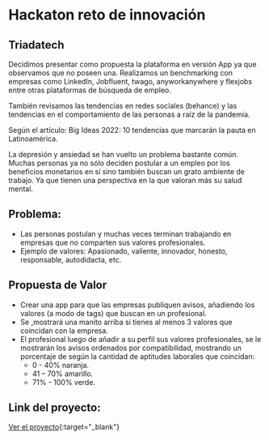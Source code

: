 # Hackaton reto de innovación
## Triadatech

Decidimos presentar como propuesta la plataforma en versión App ya que observamos que no poseen una.
Realizamos un benchmarking con empresas como LinkedIn, Jobfluent, twago, anyworkanywhere y flexjobs entre otras plataformas de búsqueda de empleo.

También revisamos las tendencias en redes sociales (behance)  y las tendencias en el comportamiento de las personas a raíz de la pandemia.

Según el artículo: Big Ideas 2022: 10 tendencias que marcarán la pauta en Latinoamérica.

La depresión y ansiedad se han vuelto un problema bastante común.
Muchas personas ya no sólo deciden postular a un empleo por los beneficios monetarios en sí sino también buscan un grato ambiente de trabajo. Ya que tienen una perspectiva en la que valoran más su salud mental.

## Problema:
- Las personas postulan y muchas veces terminan trabajando en empresas que no comparten sus valores profesionales. 
- Ejemplo de valores: Apasionado, valiente, innovador, honesto, responsable, autodidacta, etc.

## Propuesta de Valor
- Crear una app para que las empresas publiquen avisos, añadiendo los valores (a modo de tags) que buscan en un profesional.
- Se ,mostrará una manito arriba si tienes al menos 3 valores que coincidan con la empresa.
- El profesional luego de añadir a su perfil sus valores profesionales, se le mostrarán los avisos ordenados por compatibilidad, mostrando un porcentaje de según la cantidad de aptitudes laborales que coincidan:
    - 0 - 40% naranja.
    - 41 – 70% amarillo.
    - 71% - 100% verde.


## Link del proyecto:
[Ver el proyecto](https://www.figma.com/file/PFO4NKzvKQSdZIPwvtPKlp/Reto---Hackaton?node-id=474%3A3562){:target="_blank"}

